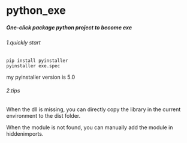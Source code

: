 # python_exe
##### One-click package python project to become exe

###### 1.quickly start

```
pip install pyinstaller 
pyinstaller exe.spec
```

my pyinstaller version is 5.0

###### 2.tips

When the dll is missing, you can directly copy the library in the current environment to the dist folder.

When the module is not found, you can manually add the module in hiddenimports.


